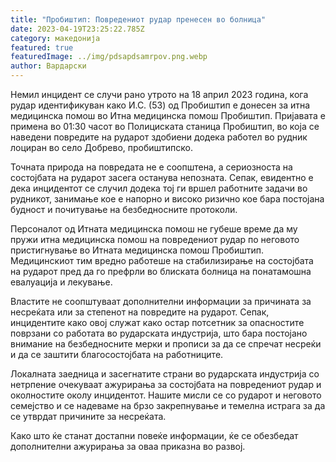 ```yaml
---
title: "Пробиштип: Повредениот рудар пренесен во болница"
date: 2023-04-19T23:25:22.785Z
category: македонија
featured: true
featuredImage: ../img/pdsapdsamrpov.png.webp
author: Вардарски
---
```


Немил инцидент се случи рано утрото на 18 април 2023 година, кога рудар идентификуван како И.С. (53) од Пробиштип е донесен за итна медицинска помош во Итна медицинска помош Пробиштип. Пријавата е примена во 01:30 часот во Полициската станица Пробиштип, во која се наведени повредите на рударот здобиени додека работел во рудник лоциран во село Добрево, пробиштипско.

Точната природа на повредата не е соопштена, а сериозноста на состојбата на рударот засега останува непозната. Сепак, евидентно е дека инцидентот се случил додека тој ги вршел работните задачи во рудникот, занимање кое е напорно и високо ризично кое бара постојана будност и почитување на безбедносните протоколи.

Персоналот од Итната медицинска помош не губеше време да му пружи итна медицинска помош на повредениот рудар по неговото пристигнување во Итната медицинска помош Пробиштип. Медицинскиот тим вредно работеше на стабилизирање на состојбата на рударот пред да го префрли во блиската болница на понатамошна евалуација и лекување.

Властите не соопштуваат дополнителни информации за причината за несреќата или за степенот на повредите на рударот. Сепак, инцидентите како овој служат како остар потсетник за опасностите поврзани со работата во рударската индустрија, што бара постојано внимание на безбедносните мерки и прописи за да се спречат несреќи и да се заштити благосостојбата на работниците.

Локалната заедница и засегнатите страни во рударската индустрија со нетрпение очекуваат ажурирања за состојбата на повредениот рудар и околностите околу инцидентот. Нашите мисли се со рударот и неговото семејство и се надеваме на брзо закрепнување и темелна истрага за да се утврдат причините за несреќата.

Како што ќе станат достапни повеќе информации, ќе се обезбедат дополнителни ажурирања за оваа приказна во развој.
